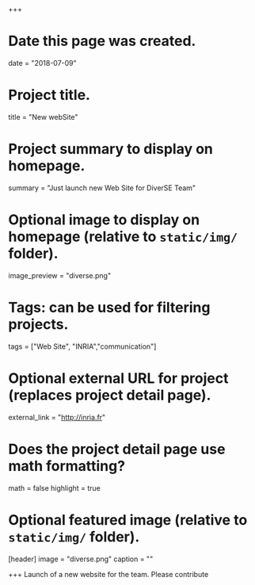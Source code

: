 +++
# Date this page was created.
date = "2018-07-09"

# Project title.
title = "New webSite"

# Project summary to display on homepage.
summary = "Just launch new Web Site for DiverSE Team"

# Optional image to display on homepage (relative to `static/img/` folder).
image_preview = "diverse.png"

# Tags: can be used for filtering projects.
tags = ["Web Site", "INRIA","communication"]

# Optional external URL for project (replaces project detail page).
external_link = "http://inria.fr"

# Does the project detail page use math formatting?
math = false
highlight = true

# Optional featured image (relative to `static/img/` folder).
[header]
image = "diverse.png"
caption = ""




+++
Launch of a new website for the team. Please contribute